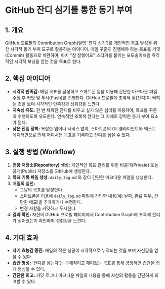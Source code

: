 # GitHub 잔디 심기를 통한 동기 부여

## 1. 개요

GitHub 프로필의 Contribution Graph(일명 '잔디 심기')를 개인적인 목표 달성을 위한 시각적 동기 부여 도구로 활용하는 아이디어. 매일 꾸준히 진행해야 하는 목표를 커밋(Commit) 활동으로 치환하여, 마치 "참 잘했어요" 스티커를 붙이는 포도송이처럼 즉각적인 시각적 보상을 얻는 것을 목표로 한다.

## 2. 핵심 아이디어

- **시각적 만족감:** 매일 목표를 달성하고 스마트폰 등을 이용해 간단한 마크다운 파일 수정 후 커밋 및 푸시(Push)를 진행한다. GitHub 프로필에 초록색 점(잔디)이 찍히는 것을 보며 시각적인 만족감과 성취감을 느낀다.
- **지속성 유도:** 한 번 채워진 잔디를 비우고 싶지 않은 심리를 이용하여, 목표를 꾸준히 수행하도록 유도한다. 연속적인 초록색 잔디는 그 자체로 강력한 동기 부여 요소가 된다.
- **낮은 진입 장벽:** 복잡한 앱이나 서비스 없이, 스마트폰의 Git 클라이언트와 텍스트 에디터만으로 언제 어디서든 목표를 기록하고 잔디를 심을 수 있다.

## 3. 실행 방법 (Workflow)

1. **전용 저장소(Repository) 생성:** 개인적인 목표 관리를 위한 비공개(Private) 또는 공개(Public) 저장소를 GitHub에 생성한다.
2. **목표 기록 파일 생성:** `daily_log.md` 와 같이 간단한 마크다운 파일을 생성한다.
3. **매일의 실천:**
    - 그날의 목표를 달성한다.
    - 스마트폰을 이용해 `daily_log.md` 파일에 간단한 내용(예: 날짜, 완료 여부, 간단한 메모)을 추가하거나 수정한다.
    - 변경 사항을 커밋하고 푸시한다.
4. **결과 확인:** 자신의 GitHub 프로필 페이지에서 Contribution Graph에 초록색 잔디가 심어졌는지 확인하며 성취감을 느낀다.

## 4. 기대 효과

- **자기 효능감 증진:** 매일의 작은 성공이 시각적으로 누적되는 것을 보며 자신감을 얻을 수 있다.
- **습관 형성:** '잔디를 심는다'는 구체적이고 재미있는 목표를 통해 긍정적인 습관을 쉽게 형성할 수 있다.
- **간단한 회고:** 커밋 로그나 마크다운 파일의 내용을 통해 자신의 활동을 간단하게 회고할 수 있다.

